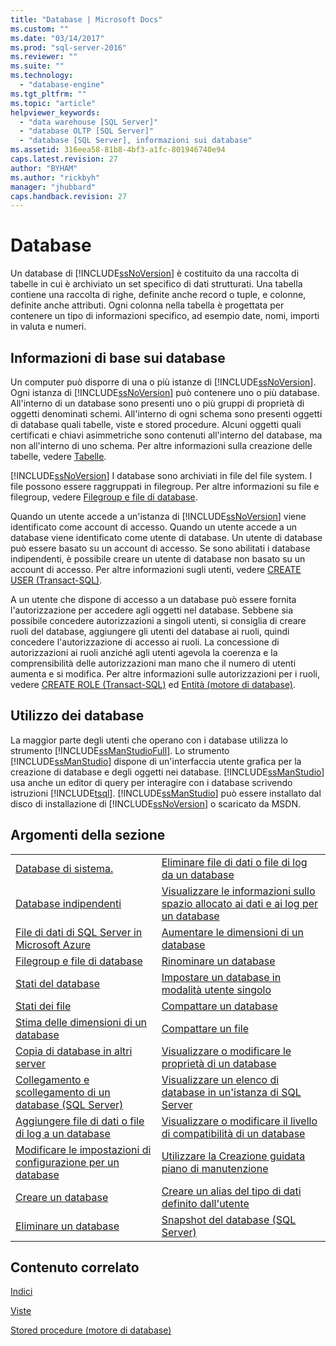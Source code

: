 ```yaml
---
title: "Database | Microsoft Docs"
ms.custom: ""
ms.date: "03/14/2017"
ms.prod: "sql-server-2016"
ms.reviewer: ""
ms.suite: ""
ms.technology: 
  - "database-engine"
ms.tgt_pltfrm: ""
ms.topic: "article"
helpviewer_keywords: 
  - "data warehouse [SQL Server]"
  - "database OLTP [SQL Server]"
  - "database [SQL Server], informazioni sui database"
ms.assetid: 316eea58-81b8-4bf3-a1fc-801946740e94
caps.latest.revision: 27
author: "BYHAM"
ms.author: "rickbyh"
manager: "jhubbard"
caps.handback.revision: 27
---
```

# Database
  Un database di [!INCLUDE[ssNoVersion](../../includes/ssnoversion-md.md)] è costituito da una raccolta di tabelle in cui è archiviato un set specifico di dati strutturati. Una tabella contiene una raccolta di righe, definite anche record o tuple, e colonne, definite anche attributi. Ogni colonna nella tabella è progettata per contenere un tipo di informazioni specifico, ad esempio date, nomi, importi in valuta e numeri.  
  
## Informazioni di base sui database  
 Un computer può disporre di una o più istanze di [!INCLUDE[ssNoVersion](../../includes/ssnoversion-md.md)]. Ogni istanza di [!INCLUDE[ssNoVersion](../../includes/ssnoversion-md.md)] può contenere uno o più database.  All'interno di un database sono presenti uno o più gruppi di proprietà di oggetti denominati schemi. All'interno di ogni schema sono presenti oggetti di database quali tabelle, viste e stored procedure. Alcuni oggetti quali certificati e chiavi asimmetriche sono contenuti all'interno del database, ma non all'interno di uno schema. Per altre informazioni sulla creazione delle tabelle, vedere [Tabelle](../../relational-databases/tables/tables.md).  
  
 [!INCLUDE[ssNoVersion](../../includes/ssnoversion-md.md)] I database sono archiviati in file del file system. I file possono essere raggruppati in filegroup. Per altre informazioni su file e filegroup, vedere [Filegroup e file di database](../../relational-databases/databases/database-files-and-filegroups.md).  
  
 Quando un utente accede a un'istanza di [!INCLUDE[ssNoVersion](../../includes/ssnoversion-md.md)] viene identificato come account di accesso. Quando un utente accede a un database viene identificato come utente di database. Un utente di database può essere basato su un account di accesso. Se sono abilitati i database indipendenti, è possibile creare un utente di database non basato su un account di accesso. Per altre informazioni sugli utenti, vedere [CREATE USER &#40;Transact-SQL&#41;](../../t-sql/statements/create-user-transact-sql.md).  
  
 A un utente che dispone di accesso a un database può essere fornita l'autorizzazione per accedere agli oggetti nel database. Sebbene sia possibile concedere autorizzazioni a singoli utenti, si consiglia di creare ruoli del database, aggiungere gli utenti del database ai ruoli, quindi concedere l'autorizzazione di accesso ai ruoli. La concessione di autorizzazioni ai ruoli anziché agli utenti agevola la coerenza e la comprensibilità delle autorizzazioni man mano che il numero di utenti aumenta e si modifica. Per altre informazioni sulle autorizzazioni per i ruoli, vedere [CREATE ROLE &#40;Transact-SQL&#41;](../../t-sql/statements/create-role-transact-sql.md) ed [Entità &#40;motore di database&#41;](../../relational-databases/security/authentication-access/principals-database-engine.md).  
  
## Utilizzo dei database  
 La maggior parte degli utenti che operano con i database utilizza lo strumento [!INCLUDE[ssManStudioFull](../../includes/ssmanstudiofull-md.md)]. Lo strumento [!INCLUDE[ssManStudio](../../includes/ssmanstudio-md.md)] dispone di un'interfaccia utente grafica per la creazione di database e degli oggetti nei database. [!INCLUDE[ssManStudio](../../includes/ssmanstudio-md.md)] usa anche un editor di query per interagire con i database scrivendo istruzioni [!INCLUDE[tsql](../../includes/tsql-md.md)]. [!INCLUDE[ssManStudio](../../includes/ssmanstudio-md.md)] può essere installato dal disco di installazione di [!INCLUDE[ssNoVersion](../../includes/ssnoversion-md.md)] o scaricato da MSDN.  
  
## Argomenti della sezione  
  
|||  
|-|-|  
|[Database di sistema.](../../relational-databases/databases/system-databases.md)|[Eliminare file di dati o file di log da un database](../../relational-databases/databases/delete-data-or-log-files-from-a-database.md)|  
|[Database indipendenti](../../relational-databases/databases/contained-databases.md)|[Visualizzare le informazioni sullo spazio allocato ai dati e ai log per un database](../../relational-databases/databases/display-data-and-log-space-information-for-a-database.md)|  
|[File di dati di SQL Server in Microsoft Azure](../../relational-databases/databases/sql-server-data-files-in-microsoft-azure.md)|[Aumentare le dimensioni di un database](../../relational-databases/databases/increase-the-size-of-a-database.md)|  
|[Filegroup e file di database](../../relational-databases/databases/database-files-and-filegroups.md)|[Rinominare un database](../../relational-databases/databases/rename-a-database.md)|  
|[Stati del database](../../relational-databases/databases/database-states.md)|[Impostare un database in modalità utente singolo](../../relational-databases/databases/set-a-database-to-single-user-mode.md)|  
|[Stati dei file](../../relational-databases/databases/file-states.md)|[Compattare un database](../../relational-databases/databases/shrink-a-database.md)|  
|[Stima delle dimensioni di un database](../../relational-databases/databases/estimate-the-size-of-a-database.md)|[Compattare un file](../../relational-databases/databases/shrink-a-file.md)|  
|[Copia di database in altri server](../../relational-databases/databases/copy-databases-to-other-servers.md)|[Visualizzare o modificare le proprietà di un database](../../relational-databases/databases/view-or-change-the-properties-of-a-database.md)|  
|[Collegamento e scollegamento di un database &#40;SQL Server&#41;](../../relational-databases/databases/database-detach-and-attach-sql-server.md)|[Visualizzare un elenco di database in un'istanza di SQL Server](../../relational-databases/databases/view-a-list-of-databases-on-an-instance-of-sql-server.md)|  
|[Aggiungere file di dati o file di log a un database](../../relational-databases/databases/add-data-or-log-files-to-a-database.md)|[Visualizzare o modificare il livello di compatibilità di un database](../../relational-databases/databases/view-or-change-the-compatibility-level-of-a-database.md)|  
|[Modificare le impostazioni di configurazione per un database](../../relational-databases/databases/change-the-configuration-settings-for-a-database.md)|[Utilizzare la Creazione guidata piano di manutenzione](../../relational-databases/maintenance-plans/use-the-maintenance-plan-wizard.md)|  
|[Creare un database](../../relational-databases/databases/create-a-database.md)|[Creare un alias del tipo di dati definito dall'utente](../../relational-databases/databases/create-a-user-defined-data-type-alias.md)|  
|[Eliminare un database](../../relational-databases/databases/delete-a-database.md)|[Snapshot del database &#40;SQL Server&#41;](../../relational-databases/databases/database-snapshots-sql-server.md)|  
  
## Contenuto correlato  
 [Indici](../../relational-databases/indexes/indexes.md)  
  
 [Viste](../../relational-databases/views/views.md)  
  
 [Stored procedure &#40;motore di database&#41;](../../relational-databases/stored-procedures/stored-procedures-database-engine.md)  
  
  